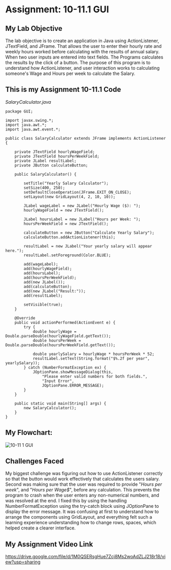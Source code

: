 # Assignment: 10-11.1 GUI
## My Lab Objective

The lab objective is to create an application in Java using ActionListener, JTextField, and JFrame. That allows the user to enter their hourly rate and weekly hours worked before calculating with the results of annual salary. When two user inputs are entered into text fields. The Programs calculates the results by the click of a button. The purpose of this program is to understand how ActionListener, and user interaction works to calculating someone's Wage and Hours per week to calculate the Salary.

## This is my Assignment 10-11.1 Code

*SalaryCalculator.java*
```
package GUI;

import javax.swing.*;
import java.awt.*;
import java.awt.event.*;

public class SalaryCalculator extends JFrame implements ActionListener {

    private JTextField hourlyWageField;
    private JTextField hoursPerWeekField;
    private JLabel resultLabel;
    private JButton calculateButton;

    public SalaryCalculator() {

        setTitle("Yearly Salary Calculator");
        setSize(400, 250);
        setDefaultCloseOperation(JFrame.EXIT_ON_CLOSE);
        setLayout(new GridLayout(4, 2, 10, 10));

        JLabel wageLabel = new JLabel("Hourly Wage ($): ");
        hourlyWageField = new JTextField();

        JLabel hoursLabel = new JLabel("Hours per Week: ");
        hoursPerWeekField = new JTextField();

        calculateButton = new JButton("Calculate Yearly Salary");
        calculateButton.addActionListener(this);

        resultLabel = new JLabel("Your yearly salary will appear here.");
        resultLabel.setForeground(Color.BLUE);

        add(wageLabel);
        add(hourlyWageField);
        add(hoursLabel);
        add(hoursPerWeekField);
        add(new JLabel()); 
        add(calculateButton);
        add(new JLabel("Result:"));
        add(resultLabel);

        setVisible(true);
    }

    @Override
    public void actionPerformed(ActionEvent e) {
        try {
            double hourlyWage = Double.parseDouble(hourlyWageField.getText());
            double hoursPerWeek = Double.parseDouble(hoursPerWeekField.getText());

            double yearlySalary = hourlyWage * hoursPerWeek * 52;
            resultLabel.setText(String.format("$%.2f per year", yearlySalary));
        } catch (NumberFormatException ex) {
            JOptionPane.showMessageDialog(this, 
                "Please enter valid numbers for both fields.", 
                "Input Error", 
                JOptionPane.ERROR_MESSAGE);
        }
    }

    public static void main(String[] args) {
        new SalaryCalculator();
    }
}
```
## My Flowchart:
![10-11 1 GUI](https://github.com/user-attachments/assets/98c5d084-8b23-4005-8efe-55e0b03c3c23)

## Challenges Faced

My biggest challenge was figuring out how to use ActionListener correctly so that the button would work effectively that calculates the users salary. Second was making sure that the user was required to provide "*Hours per week*", and "*Hours per Wage$*", before any calculation. This prevents the program to crash when the user enters any non-numerical numbers, and was resolved at the end. I fixed this by using the handling NumberFormatException using the try-catch block using JOptionPane to display the error message. It was confusing at first to understand how to arrange the components using GridLayout, and everything felt such a learning experience understanding how to change rows, spaces, which helped create a clearer interface.

## My Assignment Video Link
https://drive.google.com/file/d/1M0QSERsgHue7Zcj8Ms2woAdZLJ218r18/view?usp=sharing
